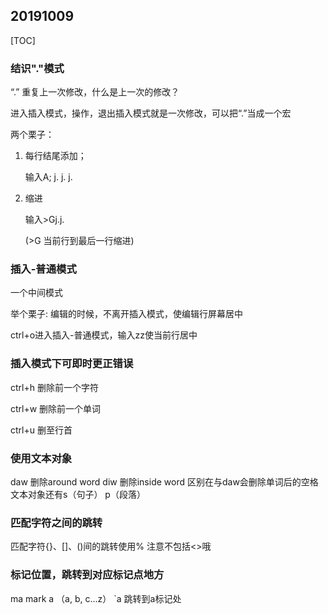 ## 20191009

[TOC]

### 结识"."模式

“.” 重复上一次修改，什么是上一次的修改？

进入插入模式，操作，退出插入模式就是一次修改，可以把“.”当成一个宏

两个栗子：

1. 每行结尾添加；

   输入A; j. j. j.

2. 缩进

   输入>Gj.j.

   (>G  当前行到最后一行缩进)

### 插入-普通模式

一个中间模式

举个栗子: 编辑的时候，不离开插入模式，使编辑行屏幕居中

ctrl+o进入插入-普通模式，输入zz使当前行居中

### 插入模式下可即时更正错误

ctrl+h 删除前一个字符

ctrl+w 删除前一个单词

ctrl+u 删至行首

### 使用文本对象
daw 删除around word 
diw 删除inside word
区别在与daw会删除单词后的空格
文本对象还有s（句子） p（段落）

### 匹配字符之间的跳转
匹配字符{}、[]、()间的跳转使用% 
注意不包括<>哦

### 标记位置，跳转到对应标记点地方
ma mark a （a, b, c...z）
`a 跳转到a标记处

